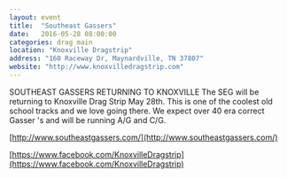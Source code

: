 ```yaml
---
layout: event
title:  "Southeast Gassers"
date:   2016-05-28 08:00:00
categories: drag main
location: "Knoxville Dragstrip"
address: "160 Raceway Dr, Maynardville, TN 37807"
website: "http://www.knoxvilledragstrip.com"
---
```


SOUTHEAST GASSERS RETURNING TO KNOXVILLE
The SEG will be returning to Knoxville Drag Strip May 28th. This is one of the coolest old school tracks and we love going there. We expect over 40 era correct Gasser 's and will be running A/G and C/G.

[http://www.southeastgassers.com/](http://www.southeastgassers.com/)

[https://www.facebook.com/KnoxvilleDragstrip](https://www.facebook.com/KnoxvilleDragstrip)
